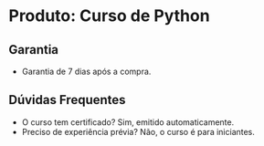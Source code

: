 # Produto: Curso de Python

## Garantia
- Garantia de 7 dias após a compra.

## Dúvidas Frequentes
- O curso tem certificado? Sim, emitido automaticamente.
- Preciso de experiência prévia? Não, o curso é para iniciantes.
